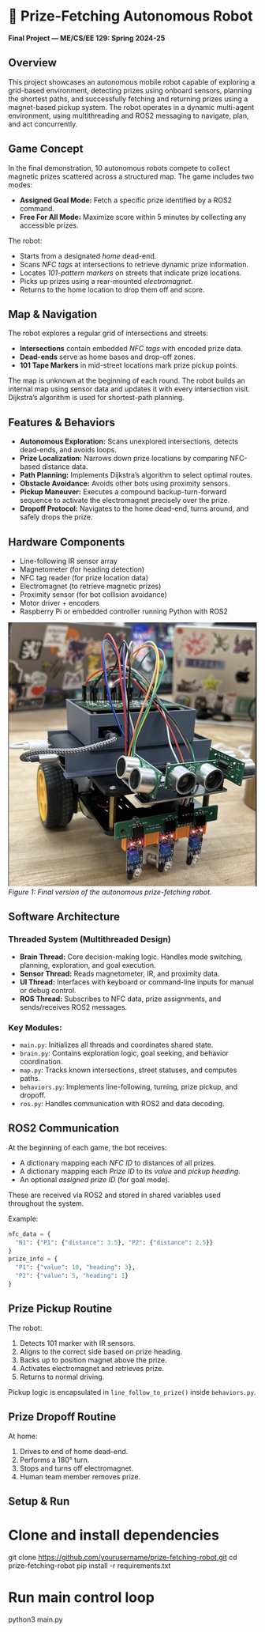 # 🧭 Prize-Fetching Autonomous Robot  
**Final Project — ME/CS/EE 129: Spring 2024-25**

## Overview
This project showcases an autonomous mobile robot capable of exploring a grid-based environment, detecting prizes using onboard sensors, planning the shortest paths, and successfully fetching and returning prizes using a magnet-based pickup system. The robot operates in a dynamic multi-agent environment, using multithreading and ROS2 messaging to navigate, plan, and act concurrently.

## Game Concept
In the final demonstration, 10 autonomous robots compete to collect magnetic prizes scattered across a structured map. The game includes two modes:
- **Assigned Goal Mode:** Fetch a specific prize identified by a ROS2 command.
- **Free For All Mode:** Maximize score within 5 minutes by collecting any accessible prizes.

The robot:
- Starts from a designated *home* dead-end.
- Scans *NFC tags* at intersections to retrieve dynamic prize information.
- Locates *101-pattern markers* on streets that indicate prize locations.
- Picks up prizes using a rear-mounted *electromagnet*.
- Returns to the home location to drop them off and score.

## Map & Navigation
The robot explores a regular grid of intersections and streets:
- **Intersections** contain embedded *NFC tags* with encoded prize data.
- **Dead-ends** serve as home bases and drop-off zones.
- **101 Tape Markers** in mid-street locations mark prize pickup points.

The map is unknown at the beginning of each round. The robot builds an internal map using sensor data and updates it with every intersection visit. Dijkstra’s algorithm is used for shortest-path planning.

## Features & Behaviors
- **Autonomous Exploration:** Scans unexplored intersections, detects dead-ends, and avoids loops.
- **Prize Localization:** Narrows down prize locations by comparing NFC-based distance data.
- **Path Planning:** Implements Dijkstra’s algorithm to select optimal routes.
- **Obstacle Avoidance:** Avoids other bots using proximity sensors.
- **Pickup Maneuver:** Executes a compound backup-turn-forward sequence to activate the electromagnet precisely over the prize.
- **Dropoff Protocol:** Navigates to the home dead-end, turns around, and safely drops the prize.

## Hardware Components
- Line-following IR sensor array
- Magnetometer (for heading detection)
- NFC tag reader (for prize location data)
- Electromagnet (to retrieve magnetic prizes)
- Proximity sensor (for bot collision avoidance)
- Motor driver + encoders
- Raspberry Pi or embedded controller running Python with ROS2

![Prize-Fetching Robot](robot.jpg)
*Figure 1: Final version of the autonomous prize-fetching robot.*

## Software Architecture
### Threaded System (Multithreaded Design)
- **Brain Thread:** Core decision-making logic. Handles mode switching, planning, exploration, and goal execution.
- **Sensor Thread:** Reads magnetometer, IR, and proximity data.
- **UI Thread:** Interfaces with keyboard or command-line inputs for manual or debug control.
- **ROS Thread:** Subscribes to NFC data, prize assignments, and sends/receives ROS2 messages.

### Key Modules:
- `main.py`: Initializes all threads and coordinates shared state.
- `brain.py`: Contains exploration logic, goal seeking, and behavior coordination.
- `map.py`: Tracks known intersections, street statuses, and computes paths.
- `behaviors.py`: Implements line-following, turning, prize pickup, and dropoff.
- `ros.py`: Handles communication with ROS2 and data decoding.

## ROS2 Communication
At the beginning of each game, the bot receives:
- A dictionary mapping each *NFC ID* to distances of all prizes.
- A dictionary mapping each *Prize ID* to its *value* and *pickup heading*.
- An optional *assigned prize ID* (for goal mode).

These are received via ROS2 and stored in shared variables used throughout the system.

Example:
```python
nfc_data = {
  "N1": {"P1": {"distance": 3.5}, "P2": {"distance": 2.5}}
}
prize_info = {
  "P1": {"value": 10, "heading": 3},
  "P2": {"value": 5, "heading": 1}
}
```

## Prize Pickup Routine
The robot:
1. Detects 101 marker with IR sensors.
2. Aligns to the correct side based on prize heading.
3. Backs up to position magnet above the prize.
4. Activates electromagnet and retrieves prize.
5. Returns to normal driving.

Pickup logic is encapsulated in `line_follow_to_prize()` inside `behaviors.py`.

## Prize Dropoff Routine
At home:
1. Drives to end of home dead-end.
2. Performs a 180° turn.
3. Stops and turns off electromagnet.
4. Human team member removes prize.

## Setup & Run
# Clone and install dependencies
git clone https://github.com/yourusername/prize-fetching-robot.git
cd prize-fetching-robot
pip install -r requirements.txt

# Run main control loop
python3 main.py

